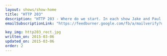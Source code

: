 ```yaml
---
layout: shows/show-home
title: "HTTP 203"
description: "HTTP 203 - Where do we start. In each show Jake and Paul pick a hot topic in the world of web development and discuss the various aspects of it, meanwhile dropping in lifehacks, lessons and some rather honest truths."
emailSubscriptionLink: "https://feedburner.google.com/fb/a/mailverify?uri=http203&amp;loc=en_US"

key_img: http203_rect.jpg
written_on: 2015-03-06
updated_on: 2015-03-06
order: 2
---
```

